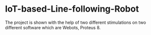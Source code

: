 # IoT-based-Line-following-Robot
The project is shown with the help of two different stimulations on two different software which are Webots, Proteus 8.
